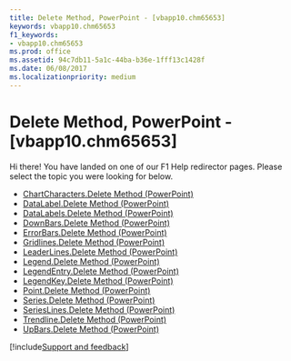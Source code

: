 ```yaml
---
title: Delete Method, PowerPoint - [vbapp10.chm65653]
keywords: vbapp10.chm65653
f1_keywords:
- vbapp10.chm65653
ms.prod: office
ms.assetid: 94c7db11-5a1c-44ba-b36e-1fff13c1428f
ms.date: 06/08/2017
ms.localizationpriority: medium
---
```



# Delete Method, PowerPoint - [vbapp10.chm65653]

Hi there! You have landed on one of our F1 Help redirector pages. Please select the topic you were looking for below.

- [ChartCharacters.Delete Method (PowerPoint)](https://msdn.microsoft.com/library/863495ad-1656-ef43-a0c0-50682ab500eb%28Office.15%29.aspx)
- [DataLabel.Delete Method (PowerPoint)](https://msdn.microsoft.com/library/8f04a068-9e0a-ec73-7466-55ca31e1c001%28Office.15%29.aspx)
- [DataLabels.Delete Method (PowerPoint)](https://msdn.microsoft.com/library/3f08ac84-b6d4-d250-04ed-fa17a5b9eca6%28Office.15%29.aspx)
- [DownBars.Delete Method (PowerPoint)](https://msdn.microsoft.com/library/016fc70d-84c5-ab76-4046-bd4f7b625e90%28Office.15%29.aspx)
- [ErrorBars.Delete Method (PowerPoint)](https://msdn.microsoft.com/library/0bc05b47-84fb-0f5c-ae78-e74485671223%28Office.15%29.aspx)
- [Gridlines.Delete Method (PowerPoint)](https://msdn.microsoft.com/library/2f869cc2-8fe2-299e-ad3e-cba6e0e19d06%28Office.15%29.aspx)
- [LeaderLines.Delete Method (PowerPoint)](https://msdn.microsoft.com/library/75b6a628-40dd-3ee4-62f0-1d1e4f4c85b2%28Office.15%29.aspx)
- [Legend.Delete Method (PowerPoint)](https://msdn.microsoft.com/library/6b01c62e-4b62-f295-3b85-da5f13abcf18%28Office.15%29.aspx)
- [LegendEntry.Delete Method (PowerPoint)](https://msdn.microsoft.com/library/87dfd818-7315-a610-4da7-ca3b1ff74975%28Office.15%29.aspx)
- [LegendKey.Delete Method (PowerPoint)](https://msdn.microsoft.com/library/501e2252-b672-00d5-1e41-64336c512591%28Office.15%29.aspx)
- [Point.Delete Method (PowerPoint)](https://msdn.microsoft.com/library/5df17bb7-5f73-be23-43b8-fbda66b6007e%28Office.15%29.aspx)
- [Series.Delete Method (PowerPoint)](https://msdn.microsoft.com/library/36684621-b198-689a-d7b2-9dbaf2a7f8c3%28Office.15%29.aspx)
- [SeriesLines.Delete Method (PowerPoint)](https://msdn.microsoft.com/library/49fe8a74-cc15-64e0-f1b9-ab52d248a3a9%28Office.15%29.aspx)
- [Trendline.Delete Method (PowerPoint)](https://msdn.microsoft.com/library/f82667ba-dc60-8641-7b2c-d0f1a916643d%28Office.15%29.aspx)
- [UpBars.Delete Method (PowerPoint)](https://msdn.microsoft.com/library/5aeca91a-e54e-0e21-1109-f1810ee13995%28Office.15%29.aspx)

[!include[Support and feedback](~/includes/feedback-boilerplate.md)]